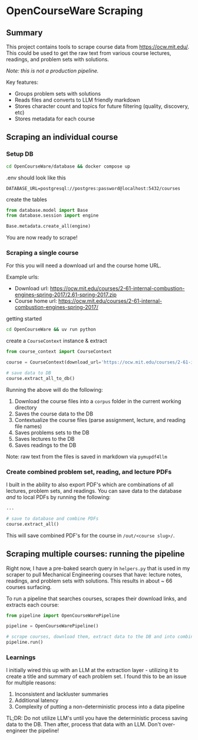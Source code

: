 # OpenCourseWare Scraping 

## Summary

This project contains tools to scrape course data from https://ocw.mit.edu/. This could be used to get the raw text from various course lectures, readings, and problem sets with solutions.

_Note: this is not a production pipeline._

Key features: 
- Groups problem sets with solutions
- Reads files and converts to LLM friendly markdown
- Stores character count and topics for future filtering (quality, discovery, etc)
- Stores metadata for each course

## Scraping an individual course

### Setup DB 

```bash
cd OpenCourseWare/database && docker compose up
```

.env should look like this
```
DATABASE_URL=postgresql://postgres:password@localhost:5432/courses
```

create the tables
```python
from database.model import Base
from database.session import engine

Base.metadata.create_all(engine)
```

You are now ready to scrape!

### Scraping a single course

For this you will need a download url and the course home URL.

Example urls: 
- Download url: https://ocw.mit.edu/courses/2-61-internal-combustion-engines-spring-2017/2.61-spring-2017.zip
- Course home url: https://ocw.mit.edu/courses/2-61-internal-combustion-engines-spring-2017/

getting started

```bash
cd OpenCourseWare && uv run python
```

create a `CourseContext` instance & extract
```python
from course_context import CourseContext

course = CourseContext(download_url='https://ocw.mit.edu/courses/2-61-internal-combustion-engines-spring-2017/2.61-spring-2017.zip', url='https://ocw.mit.edu/courses/2-61-internal-combustion-engines-spring-2017/')

# save data to DB
course.extract_all_to_db()
```

Running the above will do the following: 
1. Download the course files into a `corpus` folder in the current working directory
2. Saves the course data to the DB 
3. Contextualize the course files (parse assignment, lecture, and reading file names)
4. Saves problems sets to the DB
5. Saves lectures to the DB
6. Saves readings to the DB 

Note: raw text from the files is saved in markdown via `pymupdf4llm`

### Create combined problem set, reading, and lecture PDFs

I built in the ability to also export PDF's which are combinations of all lectures, problem sets, and readings. You can save data to the database _and_ to local PDFs by running the following:

```python
...

# save to database and combine PDFs
course.extract_all()
```

This will save combined PDF's for the course in `/out/<course slug>/`.


## Scraping multiple courses: running the pipeline

Right now, I have a pre-baked search query in `helpers.py` that is used in my scraper to pull Mechanical Engineering courses that have: lecture notes, readings, and problem sets with solutions. This results in about ~ 66 courses surfacing.

To run a pipeline that searches courses, scrapes their download links, and extracts each course:

```python
from pipeline import OpenCourseWarePipeline

pipeline = OpenCourseWarePipeline()

# scrape courses, download them, extract data to the DB and into combined PDFs
pipeline.run()
```

### Learnings

I initially wired this up with an LLM at the extraction layer - utilizing it to create a title and summary of each problem set. I found this to be an issue for multiple reasons:
1. Inconsistent and lackluster summaries
2. Additional latency
3. Complexity of putting a non-deterministic process into a data pipeline

TL;DR: Do not utilize LLM's until you have the deterministic process saving data to the DB. Then after, process that data with an LLM. Don't over-engineer the pipeline! 
